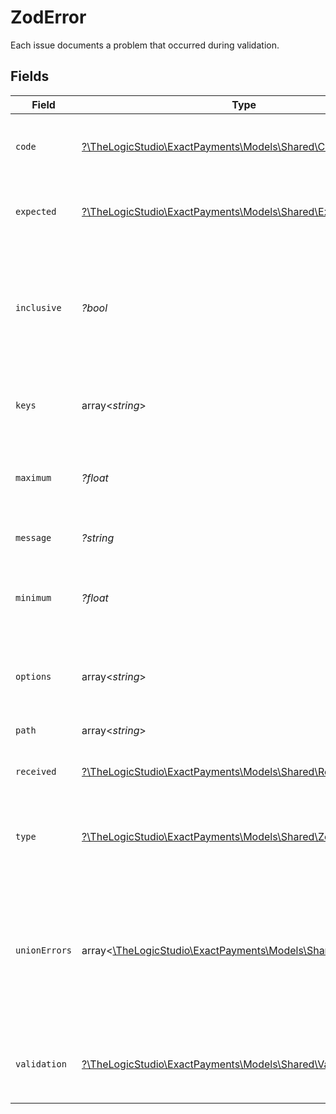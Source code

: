 # ZodError

Each issue documents a problem that occurred during validation.


## Fields

| Field                                                                                                                                                                                                       | Type                                                                                                                                                                                                        | Required                                                                                                                                                                                                    | Description                                                                                                                                                                                                 | Example                                                                                                                                                                                                     |
| ----------------------------------------------------------------------------------------------------------------------------------------------------------------------------------------------------------- | ----------------------------------------------------------------------------------------------------------------------------------------------------------------------------------------------------------- | ----------------------------------------------------------------------------------------------------------------------------------------------------------------------------------------------------------- | ----------------------------------------------------------------------------------------------------------------------------------------------------------------------------------------------------------- | ----------------------------------------------------------------------------------------------------------------------------------------------------------------------------------------------------------- |
| `code`                                                                                                                                                                                                      | [?\TheLogicStudio\ExactPayments\Models\Shared\Code](../../Models/Shared/Code.md)                                                                                                                            | :heavy_minus_sign:                                                                                                                                                                                          | Validation error code. The retrieved value will drive which extra fields will be shown.                                                                                                                     | invalid_type                                                                                                                                                                                                |
| `expected`                                                                                                                                                                                                  | [?\TheLogicStudio\ExactPayments\Models\Shared\Expected](../../Models/Shared/Expected.md)                                                                                                                    | :heavy_minus_sign:                                                                                                                                                                                          | Expected field type. It is only retrieved when `code = invalid_type`.                                                                                                                                       | string                                                                                                                                                                                                      |
| `inclusive`                                                                                                                                                                                                 | *?bool*                                                                                                                                                                                                     | :heavy_minus_sign:                                                                                                                                                                                          | Whether the minimum or maximum is included in the range of acceptable values. It is only retrieved when `code = too_small` or `code = too_big`.                                                             | true                                                                                                                                                                                                        |
| `keys`                                                                                                                                                                                                      | array<*string*>                                                                                                                                                                                             | :heavy_minus_sign:                                                                                                                                                                                          | The list of unsupported fields. It is only retrieved when `code = unrecognized_keys`.                                                                                                                       | additionalField                                                                                                                                                                                             |
| `maximum`                                                                                                                                                                                                   | *?float*                                                                                                                                                                                                    | :heavy_minus_sign:                                                                                                                                                                                          | The expected maximum length/value. It is only retrieved when `code = too_big`.                                                                                                                              | 100                                                                                                                                                                                                         |
| `message`                                                                                                                                                                                                   | *?string*                                                                                                                                                                                                   | :heavy_minus_sign:                                                                                                                                                                                          | Message explaining the validation error.                                                                                                                                                                    | Required                                                                                                                                                                                                    |
| `minimum`                                                                                                                                                                                                   | *?float*                                                                                                                                                                                                    | :heavy_minus_sign:                                                                                                                                                                                          | The expected minimum length/value. It is only retrieved when `code = too_small`.                                                                                                                            | 1                                                                                                                                                                                                           |
| `options`                                                                                                                                                                                                   | array<*string*>                                                                                                                                                                                             | :heavy_minus_sign:                                                                                                                                                                                          | The set of acceptable string values for this field. It is only retrieved when `code = invalid_enum_value.                                                                                                   | value,option                                                                                                                                                                                                |
| `path`                                                                                                                                                                                                      | array<*string*>                                                                                                                                                                                             | :heavy_minus_sign:                                                                                                                                                                                          | Field location in the request body.                                                                                                                                                                         | email                                                                                                                                                                                                       |
| `received`                                                                                                                                                                                                  | [?\TheLogicStudio\ExactPayments\Models\Shared\Received](../../Models/Shared/Received.md)                                                                                                                    | :heavy_minus_sign:                                                                                                                                                                                          | Field type received. It is only retrieved when `code = invalid_type`.                                                                                                                                       | string                                                                                                                                                                                                      |
| `type`                                                                                                                                                                                                      | [?\TheLogicStudio\ExactPayments\Models\Shared\ZodErrorType](../../Models/Shared/ZodErrorType.md)                                                                                                            | :heavy_minus_sign:                                                                                                                                                                                          | The type of the data failing validation. It is only retrieved when `code = too_small` or `code = too_big`.                                                                                                  | string                                                                                                                                                                                                      |
| `unionErrors`                                                                                                                                                                                               | array<[\TheLogicStudio\ExactPayments\Models\Shared\UnionErrors](../../Models/Shared/UnionErrors.md)>                                                                                                        | :heavy_minus_sign:                                                                                                                                                                                          | A field supporting more than one possible value type or string value will retrieve this array property of objects with the same shape as this definition. It is only retrieved when `code = invalid_union`. | [object Object]                                                                                                                                                                                             |
| `validation`                                                                                                                                                                                                | [?\TheLogicStudio\ExactPayments\Models\Shared\Validation](../../Models/Shared/Validation.md)                                                                                                                | :heavy_minus_sign:                                                                                                                                                                                          | String-specific format validator failed. It is only retrieved when `code = invalid_string`.                                                                                                                 | url                                                                                                                                                                                                         |